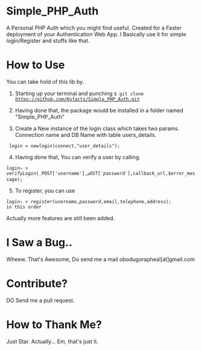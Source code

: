 # Simple_PHP_Auth
A Personal PHP Auth which you might find useful. Created for a Faster deployment of your Authentication Web App. 
I Basically use it for simple login/Register and stuffs like that.

# How to Use

You can take hold of this lib by.
1. Starting up your terminal and punching
<code>$ git clone https://github.com/Kofacts/Simple_PHP_Auth.git </code>

2. Having done that, the package would be installed in a folder named "Simple_PHP_Auth"

3. Create a New instance of the login class which takes two params. Connection name and DB Name with table users_details.

<code> $login = new login($connect,"user_details");</code>

4. Having done that, You can verify a user by calling.

<code>$login->verifyLogin($_POST['username'],$_POST['password'],$callback_url,$error_message);</code>


5. To register, you can use

<code>$login->register($username,$password,$email,$telephone,$address); in this order</code> 

Actually more features are still been added.

# I Saw a Bug..
Wheew. That's Awesome, Do send me a mail obodugorapheal[at]gmail.com

# Contribute?
DO Send me a pull request.

# How to Thank Me?
Just Star. Actually... Em, that's just it.



